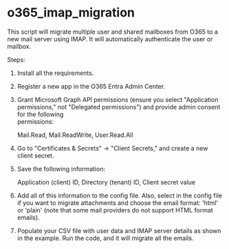 # o365_imap_migration

This script will migrate multiple user and shared mailboxes from O365 to a new mail server using IMAP. It will automatically authenticate the user or mailbox.

Steps:

1. Install all the requirements.
2. Register a new app in the O365 Entra Admin Center.

3. Grant Microsoft Graph API permissions (ensure you select "Application permissions," not "Delegated permissions") and provide admin consent for the following     
   permissions:

    Mail.Read, 
    Mail.ReadWrite, 
    User.Read.All


4. Go to "Certificates & Secrets" → "Client Secrets," and create a new client secret.
5. Save the following information:

   Application (client) ID, 
   Directory (tenant) ID, 
   Client secret value
   
6. Add all of this information to the config file. Also, select in the config file if you want to migrate attachments and choose the email format: 'html' or 'plain' (note that some mail providers do not support HTML format emails).

7. Populate your CSV file with user data and IMAP server details as shown in the example. Run the code, and it will migrate all the emails.
